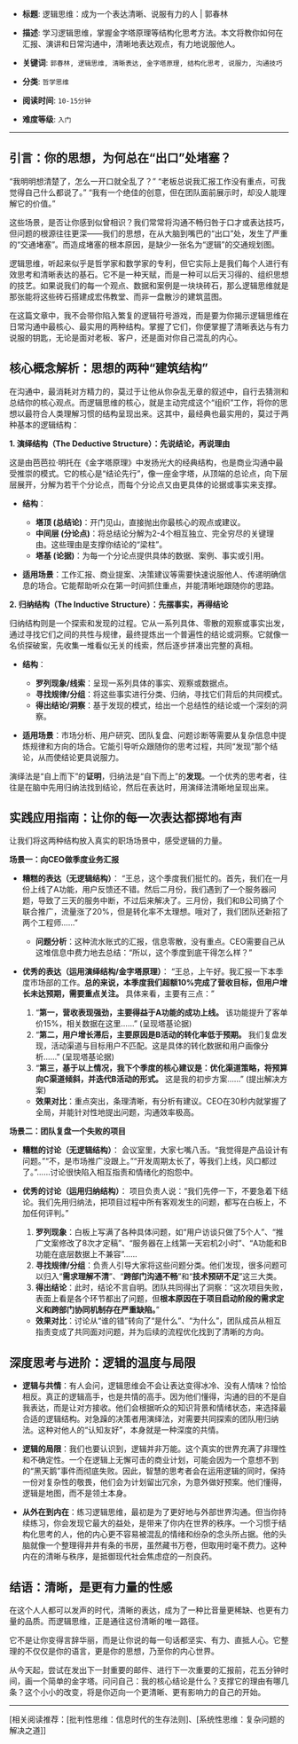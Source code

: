 - **标题**: 逻辑思维：成为一个表达清晰、说服有力的人 | 郭春林
- **描述**: 学习逻辑思维，掌握金字塔原理等结构化思考方法。本文将教你如何在汇报、演讲和日常沟通中，清晰地表达观点，有力地说服他人。
- **关键词**: `郭春林, 逻辑思维, 清晰表达, 金字塔原理, 结构化思考, 说服力, 沟通技巧`

- **分类**: `哲学思维`
- **阅读时间**: `10-15分钟`
- **难度等级**: `入门`

---

## 引言：你的思想，为何总在“出口”处堵塞？

“我明明想清楚了，怎么一开口就全乱了？”
“老板总说我汇报工作没有重点，可我觉得自己什么都说了。”
“我有一个绝佳的创意，但在团队面前展示时，却没人能理解它的价值。”

这些场景，是否让你感到似曾相识？我们常常将沟通不畅归咎于口才或表达技巧，但问题的根源往往更深——我们的思想，在从大脑到嘴巴的“出口”处，发生了严重的“交通堵塞”。而造成堵塞的根本原因，是缺少一张名为“逻辑”的交通规划图。

逻辑思维，听起来似乎是哲学家和数学家的专利，但它实际上是我们每个人进行有效思考和清晰表达的基石。它不是一种天赋，而是一种可以后天习得的、组织思想的技艺。如果说我们的每一个观点、数据和案例是一块块砖石，那么逻辑思维就是那张能将这些砖石搭建成宏伟教堂、而非一盘散沙的建筑蓝图。

在这篇文章中，我不会带你陷入繁复的逻辑符号游戏，而是要为你揭示逻辑思维在日常沟通中最核心、最实用的两种结构。掌握了它们，你便掌握了清晰表达与有力说服的钥匙，无论是面对老板、客户，还是面对你自己混乱的内心。

## 核心概念解析：思想的两种“建筑结构”

在沟通中，最消耗对方精力的，莫过于让他从你杂乱无章的叙述中，自行去猜测和总结你的核心观点。而逻辑思维的核心，就是主动完成这个“组织”工作，将你的思想以最符合人类理解习惯的结构呈现出来。这其中，最经典也最实用的，莫过于两种基本的逻辑结构：

**1. 演绎结构（The Deductive Structure）：先说结论，再说理由**

这是由芭芭拉·明托在《金字塔原理》中发扬光大的经典结构，也是商业沟通中最受推崇的模式。它的核心是“结论先行”，像一座金字塔，从顶端的总论点，向下层层展开，分解为若干个分论点，而每个分论点又由更具体的论据或事实来支撑。

*   **结构**：
    *   **塔顶 (总结论)**：开门见山，直接抛出你最核心的观点或建议。
    *   **中间层 (分论点)**：将总结论分解为2-4个相互独立、完全穷尽的关键理由。这些理由是支撑你结论的“梁柱”。
    *   **塔基 (论据)**：为每一个分论点提供具体的数据、案例、事实或引用。

*   **适用场景**：工作汇报、商业提案、决策建议等需要快速说服他人、传递明确信息的场合。它能帮助听众在第一时间抓住重点，并能清晰地跟随你的思路。

**2. 归纳结构（The Inductive Structure）：先摆事实，再得结论**

归纳结构则是一个探索和发现的过程。它从一系列具体、零散的观察或事实出发，通过寻找它们之间的共性与规律，最终提炼出一个普遍性的结论或洞察。它就像一名侦探破案，先收集一堆看似无关的线索，然后逐步拼凑出完整的真相。

*   **结构**：
    *   **罗列现象/线索**：呈现一系列具体的事实、观察或数据点。
    *   **寻找规律/分组**：将这些事实进行分类、归纳，寻找它们背后的共同模式。
    *   **得出结论/洞察**：基于发现的模式，给出一个总结性的结论或一个深刻的洞察。

*   **适用场景**：市场分析、用户研究、团队复盘、问题诊断等需要从复杂信息中提炼规律和方向的场合。它能引导听众跟随你的思考过程，共同“发现”那个结论，从而使结论更具说服力。

演绎法是“自上而下”的**证明**，归纳法是“自下而上”的**发现**。一个优秀的思考者，往往是在脑中先用归纳法找到结论，然后在表达时，用演绎法清晰地呈现出来。

## 实践应用指南：让你的每一次表达都掷地有声

让我们将这两种结构放入真实的职场场景中，感受逻辑的力量。

**场景一：向CEO做季度业务汇报**

*   **糟糕的表达（无逻辑结构）**：
    “王总，这个季度我们挺忙的。首先，我们在一月份上线了A功能，用户反馈还不错。然后二月份，我们遇到了一个服务器问题，导致了三天的服务中断，不过后来解决了。三月份，我们和B公司搞了个联合推广，流量涨了20%，但是转化率不太理想。哦对了，我们团队还新招了两个工程师……”
    *   **问题分析**：这种流水账式的汇报，信息零散，没有重点。CEO需要自己从这堆信息中费力地去总结：“所以，这个季度到底干得怎么样？”

*   **优秀的表达（运用演绎结构/金字塔原理）**：
    “王总，上午好。我汇报一下本季度市场部的工作。**总的来说，本季度我们超额10%完成了营收目标，但用户增长未达预期，需要重点关注。** 具体来看，主要有三点：”
    1.  “**第一，营收表现强劲，主要得益于A功能的成功上线。** 该功能提升了客单价15%，相关数据在这里……” (呈现塔基论据)
    2.  “**第二，用户增长滞后，主要原因是B活动的转化率低于预期。** 我们复盘发现，活动渠道与目标用户不匹配。这是具体的转化数据和用户画像分析……” (呈现塔基论据)
    3.  “**第三，基于以上情况，我下个季度的核心建议是：优化渠道策略，将预算向C渠道倾斜，并迭代B活动的形式。** 这是我的初步方案……” (提出解决方案)
    *   **效果对比**：重点突出，条理清晰，有分析有建议。CEO在30秒内就掌握了全局，并能针对性地提出问题，沟通效率极高。

**场景二：团队复盘一个失败的项目**

*   **糟糕的讨论（无逻辑结构）**：
    会议室里，大家七嘴八舌。“我觉得是产品设计有问题。”“不，是市场推广没跟上。”“开发周期太长了，等我们上线，风口都过了。”……讨论很快陷入相互指责和情绪化的抱怨中。

*   **优秀的讨论（运用归纳结构）**：
    项目负责人说：“我们先停一下，不要急着下结论。我们先用归纳法，把项目过程中所有客观发生的问题，都写在白板上，不加任何评判。”
    1.  **罗列现象**：白板上写满了各种具体问题，如“用户访谈只做了5个人”、“推广文案修改了8次才定稿”、“服务器在上线第一天宕机2小时”、“A功能和B功能在底层数据上不兼容”……
    2.  **寻找规律/分组**：负责人引导大家将这些问题分类。他们发现，很多问题可以归入“**需求理解不清**”、“**跨部门沟通不畅**”和“**技术预研不足**”这三大类。
    3.  **得出结论**：此时，结论不言自明。团队共同得出了洞察：“这次项目失败，表面上看是各个环节都出了问题，但**根本原因在于项目启动阶段的需求定义和跨部门协同机制存在严重缺陷。**”
    *   **效果对比**：讨论从“谁的错”转向了“是什么”、“为什么”，团队成员从相互指责变成了共同面对问题，并为后续的流程优化找到了清晰的方向。

## 深度思考与进阶：逻辑的温度与局限

*   **逻辑与共情**：有人会问，逻辑思维会不会让表达变得冰冷、没有人情味？恰恰相反。真正的逻辑高手，也是共情的高手。因为他们懂得，沟通的目的不是自我表达，而是让对方接收。他们会根据听众的知识背景和情绪状态，来选择最合适的逻辑结构。对急躁的决策者用演绎法，对需要共同探索的团队用归纳法。这种对他人的“认知友好”，本身就是一种深度的共情。

*   **逻辑的局限**：我们也要认识到，逻辑并非万能。这个真实的世界充满了非理性和不确定性。一个在逻辑上无懈可击的商业计划，可能会因为一个意想不到的“黑天鹅”事件而彻底失败。因此，智慧的思考者会在运用逻辑的同时，保持一份对复杂性的敬畏，他们会为计划留出冗余，为意外做好预案。他们懂得，逻辑是地图，而不是领土本身。

*   **从外在到内在**：练习逻辑思维，最初是为了更好地与外部世界沟通。但当你持续练习，你会发现它最大的益处，是带来了你内在世界的秩序。一个习惯于结构化思考的人，他的内心更不容易被混乱的情绪和纷杂的念头所占据。他的头脑就像一个整理得井井有条的书房，虽然藏书万卷，但取用时毫不费力。这种内在的清晰与秩序，是抵御现代社会焦虑症的一剂良药。

## 结语：清晰，是更有力量的性感

在这个人人都可以发声的时代，清晰的表达，成为了一种比音量更稀缺、也更有力量的品质。而逻辑思维，正是通往这份清晰的唯一路径。

它不是让你变得言辞华丽，而是让你说的每一句话都坚实、有力、直抵人心。它整理的不仅仅是你的语言，更是你的思想，乃至你的内心世界。

从今天起，尝试在发出下一封重要的邮件、进行下一次重要的汇报前，花五分钟时间，画一个简单的金字塔。问问自己：我的核心结论是什么？支撑它的理由有哪几条？这个小小的改变，将是你迈向一个更清晰、更有影响力的自己的开始。

---
[相关阅读推荐：[批判性思维：信息时代的生存法则]、[系统性思维：复杂问题的解决之道]]
